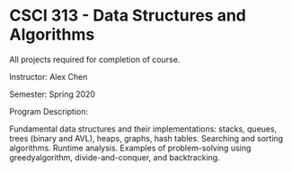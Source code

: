 # CSCI 313 - Data Structures and Algorithms

All projects required for completion of course.

Instructor: Alex Chen

Semester: Spring 2020

Program Description:

Fundamental data structures and their implementations: stacks, queues, trees (binary and AVL), heaps, graphs, hash tables. Searching and sorting algorithms. Runtime analysis. Examples of problem-solving using greedyalgorithm, divide-and-conquer, and backtracking.
